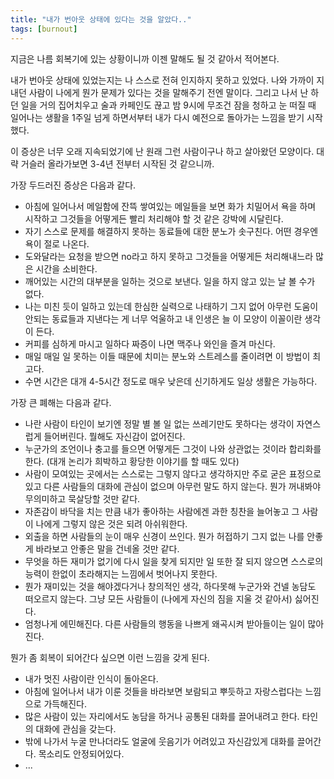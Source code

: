 ```yaml
---
title: "내가 번아웃 상태에 있다는 것을 알았다.."
tags: [burnout]
---
```


지금은 나름 회복기에 있는 상황이니까 이젠 말해도 될 것 같아서 적어본다.

내가 번아웃 상태에 있었는지는 나 스스로 전혀 인지하지 못하고 있었다. 나와 가까이 지내던 사람이 나에게 뭔가 문제가 있다는 것을 말해주기 전엔 말이다.
그리고 나서 난 하던 일을 거의 집어치우고 술과 카페인도 끊고 밤 9시에 무조건 잠을 청하고 눈 떠질 때 일어나는 생활을 1주일 넘게 하면서부터 내가 다시 예전으로 돌아가는 느낌을 받기 시작했다.

이 증상은 너무 오래 지속되었기에 난 원래 그런 사람이구나 하고 살아왔던 모양이다. 대략 거슬러 올라가보면 3-4년 전부터 시작된 것 같으니까.

가장 두드러진 증상은 다음과 같다.
- 아침에 일어나서 메일함에 잔뜩 쌓여있는 메일들을 보면 화가 치밀어서 욕을 하며 시작하고 그것들을 어떻게든 빨리 처리해야 할 것 같은 강박에 시달린다.
- 자기 스스로 문제를 해결하지 못하는 동료들에 대한 분노가 솟구친다. 어떤 경우엔 욕이 절로 나온다.
- 도와달라는 요청을 받으면 no라고 하지 못하고 그것들을 어떻게든 처리해내느라 많은 시간을 소비한다.
- 깨어있는 시간의 대부분을 일하는 것으로 보낸다. 일을 하지 않고 있는 날 볼 수가 없다. 
- 나는 미친 듯이 일하고 있는데 한심한 실력으로 나태하기 그지 없어 아무런 도움이 안되는 동료들과 지낸다는 게 너무 억울하고 내 인생은 늘 이 모양이 이꼴이란 생각이 든다.
- 커피를 심하게 마시고 일하다 짜증이 나면 맥주나 와인을 즐겨 마신다. 
- 매일 매일 일 못하는 이들 때문에 치미는 분노와 스트레스를 줄이려면 이 방법이 최고다.
- 수면 시간은 대개 4-5시간 정도로 매우 낮은데 신기하게도 일상 생활은 가능하다.

가장 큰 폐해는 다음과 같다.
- 나란 사람이 타인이 보기엔 정말 별 볼 일 없는 쓰레기만도 못하다는 생각이 자연스럽게 들어버린다. 뭘해도 자신감이 없어진다.
- 누군가의 조언이나 충고를 들으면 어떻게든 그것이 나와 상관없는 것이라 합리화를 한다. (대개 논리가 희박하고 황당한 이야기를 할 때도 있다)
- 사람이 모여있는 곳에서는 스스로는 그렇지 않다고 생각하지만 주로 굳은 표정으로 있고 다른 사람들의 대화에 관심이 없으며 아무런 말도 하지 않는다. 뭔가 꺼내봐야 무의미하고 묵살당할 것만 같다.
- 자존감이 바닥을 치는 만큼 내가 좋아하는 사람에겐 과한 칭찬을 늘어놓고 그 사람이 나에게 그렇지 않은 것은 되려 아쉬워한다.
- 외출을 하면 사람들의 눈이 매우 신경이 쓰인다. 뭔가 허접하기 그지 없는 나를 안좋게 바라보고 안좋은 말을 건네올 것만 같다.
- 무엇을 하든 재미가 없기에 다시 일을 찾게 되지만 일 또한 잘 되지 않으면 스스로의 능력이 한없이 초라해지는 느낌에서 벗어나지 못한다.
- 뭔가 재미있는 것을 해야겠다거나 창의적인 생각, 하다못해 누군가와 건넬 농담도 떠오르지 않는다. 그냥 모든 사람들이 (나에게 자신의 짐을 지울 것 같아서) 싫어진다. 
- 엄청나게 에민해진다. 다른 사람들의 행동을 나쁘게 왜곡시켜 받아들이는 일이 많아진다.

뭔가 좀 회복이 되어간다 싶으면 이런 느낌을 갖게 된다.
- 내가 멋진 사람이란 인식이 돌아온다. 
- 아침에 일어나서 내가 이룬 것들을 바라보면 보람되고 뿌듯하고 자랑스럽다는 느낌으로 가득해진다.
- 많은 사람이 있는 자리에서도 농담을 하거나 공통된 대화를 끌어내려고 한다. 타인의 대화에 관심을 갖는다.
- 밖에 나가서 누굴 만나더라도 얼굴에 웃음기가 어려있고 자신감있게 대화를 끌어간다. 목소리도 안정되어있다.
- ...

